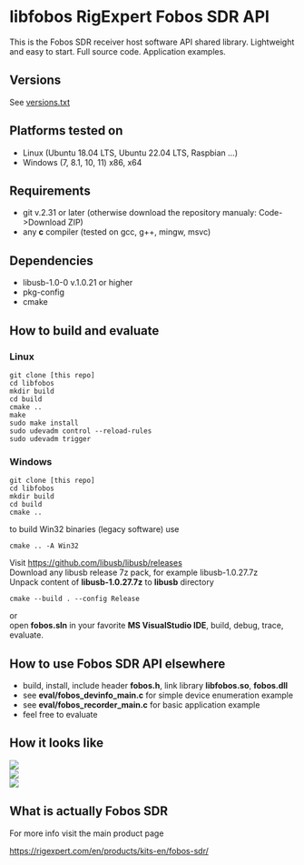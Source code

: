 # libfobos RigExpert Fobos SDR API

This is the Fobos SDR receiver host software API shared library. Lightweight and easy to start. Full source code. Application examples.

## Versions

See [versions.txt](versions.txt)

## Platforms tested on

- Linux (Ubuntu 18.04 LTS, Ubuntu 22.04 LTS, Raspbian ...)
- Windows (7, 8.1, 10, 11) x86, x64

## Requirements

- git v.2.31 or later (otherwise download the repository manualy: Code->Download ZIP)
- any **c** compiler (tested on gcc, g++, mingw, msvc) 

## Dependencies

- libusb-1.0-0 v.1.0.21 or higher
- pkg-config
- cmake

## How to build and evaluate

### Linux
```
git clone [this repo]
cd libfobos
mkdir build
cd build
cmake ..
make
sudo make install
sudo udevadm control --reload-rules
sudo udevadm trigger
```
### Windows
```
git clone [this repo]
cd libfobos
mkdir build
cd build
cmake ..
```
to build Win32 binaries (legacy software) use

```
cmake .. -A Win32
```

Visit https://github.com/libusb/libusb/releases<br />
Download any libusb release 7z pack, for example  libusb-1.0.27.7z<br />
Unpack content of **libusb-1.0.27.7z** to **libusb** directory<br />
```
cmake --build . --config Release
```
or<br />
open **fobos.sln** in your favorite **MS VisualStudio IDE**, build, debug, trace, evaluate.<br />

## How to use Fobos SDR API elsewhere

- build, install, include header **fobos.h**, link library **libfobos.so**, **fobos.dll**  
- see **eval/fobos_devinfo_main.c**  for simple device enumeration example
- see **eval/fobos_recorder_main.c** for basic application example 
- feel free to evaluate

## How it looks like

<img src="./showimg/Screenshot001.png" scale="100%"/><br />
<img src="./showimg/Screenshot002.png" scale="100%"/><br />
<img src="./showimg/Screenshot003.png" scale="100%"/><br />

## What is actually Fobos SDR

For more info visit the main product page

https://rigexpert.com/en/products/kits-en/fobos-sdr/
